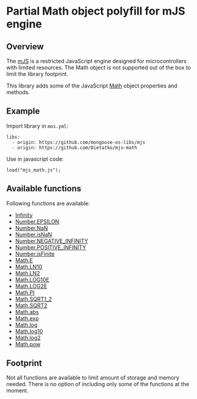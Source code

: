 # Partial Math object polyfill for mJS engine

## Overview
The [mJS](https://github.com/cesanta/mjs) is a restricted JavaScript engine designed for microcontrollers with limited resources. The Math object is not supported out of the box to limit the library footprint.

This library adds some of the JavaScript [Math](https://developer.mozilla.org/en-US/docs/Web/JavaScript/Reference/Global_Objects/Math) object properties and methods. 

## Example
Import library in `mos.yml`:
```
libs:
  - origin: https://github.com/mongoose-os-libs/mjs
  - origin: https://github.com/Dietatko/mjs-math
```

Use in javascript code:
```
load("mjs_math.js");
```

## Available functions
Following functions are available:
 - [Infinity](https://developer.mozilla.org/en-US/docs/Web/JavaScript/Reference/Global_Objects/Infinity)
 - [Number.EPSILON](https://developer.mozilla.org/en-US/docs/Web/JavaScript/Reference/Global_Objects/Number/EPSILON)
 - [Number.NaN](https://developer.mozilla.org/en-US/docs/Web/JavaScript/Reference/Global_Objects/Number/NaN)
 - [Number.isNaN](https://developer.mozilla.org/en-US/docs/Web/JavaScript/Reference/Global_Objects/Number/isNaN)
 - [Number.NEGATIVE_INFINITY](https://developer.mozilla.org/en-US/docs/Web/JavaScript/Reference/Global_Objects/Number/NEGATIVE_INFINITY)
 - [Number.POSITIVE_INFINITY](https://developer.mozilla.org/en-US/docs/Web/JavaScript/Reference/Global_Objects/Number/POSITIVE_INFINITY)
 - [Number.isFinite](https://developer.mozilla.org/en-US/docs/Web/JavaScript/Reference/Global_Objects/Number/isFinite)
 - [Math.E](https://developer.mozilla.org/en-US/docs/Web/JavaScript/Reference/Global_Objects/Math/E)
 - [Math.LN10](https://developer.mozilla.org/en-US/docs/Web/JavaScript/Reference/Global_Objects/Math/LN10)
 - [Math.LN2](https://developer.mozilla.org/en-US/docs/Web/JavaScript/Reference/Global_Objects/Math/LN2)
 - [Math.LOG10E](https://developer.mozilla.org/en-US/docs/Web/JavaScript/Reference/Global_Objects/Math/LOG10E)
 - [Math.LOG2E](https://developer.mozilla.org/en-US/docs/Web/JavaScript/Reference/Global_Objects/Math/LOG2E)
 - [Math.PI](https://developer.mozilla.org/en-US/docs/Web/JavaScript/Reference/Global_Objects/Math/PI)
 - [Math.SQRT1_2](https://developer.mozilla.org/en-US/docs/Web/JavaScript/Reference/Global_Objects/Math/SQRT1_2)
 - [Math.SQRT2](https://developer.mozilla.org/en-US/docs/Web/JavaScript/Reference/Global_Objects/Math/SQRT2)
 - [Math.abs](https://developer.mozilla.org/en-US/docs/Web/JavaScript/Reference/Global_Objects/Math/abs)
 - [Math.exp](https://developer.mozilla.org/en-US/docs/Web/JavaScript/Reference/Global_Objects/Math/exp)
 - [Math.log](https://developer.mozilla.org/en-US/docs/Web/JavaScript/Reference/Global_Objects/Math/log)
 - [Math.log10](https://developer.mozilla.org/en-US/docs/Web/JavaScript/Reference/Global_Objects/Math/log10)
 - [Math.log2](https://developer.mozilla.org/en-US/docs/Web/JavaScript/Reference/Global_Objects/Math/log2)
 - [Math.pow](https://developer.mozilla.org/en-US/docs/Web/JavaScript/Reference/Global_Objects/Math/pow)

## Footprint
Not all functions are available to limit amount of storage and memory needed. There is no option of including only some of the functions at the moment.
